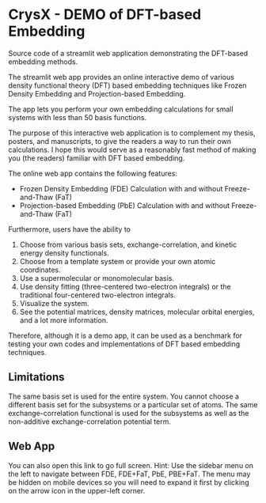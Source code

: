 # CrysX - DEMO of DFT-based Embedding
Source code of a streamlit web application demonstrating the DFT-based embedding methods.

The streamlit web app provides an online interactive demo of various density functional theory (DFT) based embedding techniques like Frozen Density Embedding and Projection-based Embedding.

The app lets you perform your own embedding calculations for small systems with less than 50 basis functions.

The purpose of this interactive web application is to complement my thesis, posters, and manuscripts, to give the readers a way to run their own calculations. I hope this would serve as a reasonably fast method of making you (the readers) familiar with DFT based embedding.

The online web app contains the following features:

* Frozen Density Embedding (FDE) Calculation with and without Freeze-and-Thaw (FaT)
* Projection-based Embedding (PbE) Calculation with and without Freeze-and-Thaw (FaT)

Furthermore, users have the ability to
1. Choose from various basis sets, exchange-correlation, and kinetic energy density functionals.
2. Choose from a template system or provide your own atomic coordinates.
3. Use a supermolecular or monomolecular basis.
4. Use density fitting (three-centered two-electron integrals)  or the traditional four-centered two-electron integrals.
5. Visualize the system.
6. See the potential matrices, density matrices, molecular orbital energies, and a lot more information.

Therefore, although it is a demo app, it can be used as a benchmark for testing your own codes and implementations of DFT based embedding techniques.

## Limitations
The same basis set is used for the entire system. You cannot choose a different basis set for the subsystems or a particular set of atoms.
The same exchange-correlation functional is used for the subsystems as well as the non-additive exchange-correlation potential term.

## Web App
You can also open this link to go full screen.
Hint: Use the sidebar menu on the left to navigate between FDE, FDE+FaT, PbE, PBE+FaT. The menu may be hidden on mobile devices so you will need to expand it first by clicking on the arrow icon in the upper-left corner.

